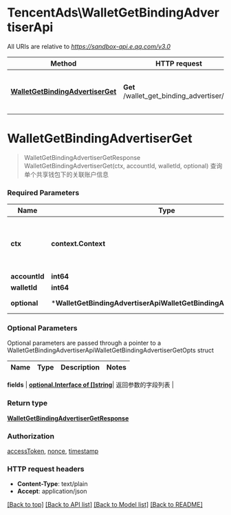 # TencentAds\WalletGetBindingAdvertiserApi

All URIs are relative to *https://sandbox-api.e.qq.com/v3.0*

Method | HTTP request | Description
------------- | ------------- | -------------
[**WalletGetBindingAdvertiserGet**](WalletGetBindingAdvertiserApi.md#WalletGetBindingAdvertiserGet) | **Get** /wallet_get_binding_advertiser/get | 查询单个共享钱包下的关联账户信息


# **WalletGetBindingAdvertiserGet**
> WalletGetBindingAdvertiserGetResponse WalletGetBindingAdvertiserGet(ctx, accountId, walletId, optional)
查询单个共享钱包下的关联账户信息

### Required Parameters

Name | Type | Description  | Notes
------------- | ------------- | ------------- | -------------
 **ctx** | **context.Context** | context for authentication, logging, cancellation, deadlines, tracing, etc.
  **accountId** | **int64**|  | 
  **walletId** | **int64**|  | 
 **optional** | ***WalletGetBindingAdvertiserApiWalletGetBindingAdvertiserGetOpts** | optional parameters | nil if no parameters

### Optional Parameters
Optional parameters are passed through a pointer to a WalletGetBindingAdvertiserApiWalletGetBindingAdvertiserGetOpts struct

Name | Type | Description  | Notes
------------- | ------------- | ------------- | -------------


 **fields** | [**optional.Interface of []string**](string.md)| 返回参数的字段列表 | 

### Return type

[**WalletGetBindingAdvertiserGetResponse**](WalletGetBindingAdvertiserGetResponse.md)

### Authorization

[accessToken](../README.md#accessToken), [nonce](../README.md#nonce), [timestamp](../README.md#timestamp)

### HTTP request headers

 - **Content-Type**: text/plain
 - **Accept**: application/json

[[Back to top]](#) [[Back to API list]](../README.md#documentation-for-api-endpoints) [[Back to Model list]](../README.md#documentation-for-models) [[Back to README]](../README.md)

